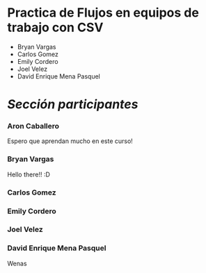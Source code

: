 
# **Practica de Flujos en equipos de trabajo con CSV**

- Bryan Vargas
- Carlos Gomez
- Emily Cordero
- Joel Velez
- David Enrique Mena Pasquel

# *Sección participantes*

### **Aron Caballero**
Espero que aprendan mucho en este curso!

### **Bryan Vargas**
Hello there!!  :D
### **Carlos Gomez**

### **Emily Cordero**

### **Joel Velez**

### **David Enrique Mena Pasquel**
Wenas
